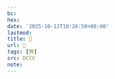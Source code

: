 ```yaml
---
bc:
hex:
date: '2025-10-13T10:26:50+08:00'
lastmod:
title: 􂢩
url: 􂢩
tags: [齊]
src: DCCV
note:
---
```

